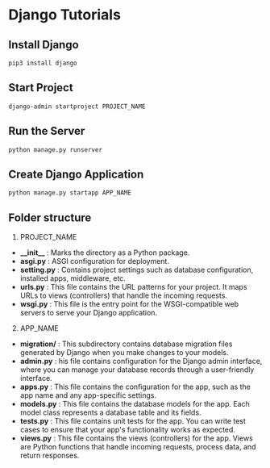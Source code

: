 # Django Tutorials

## Install Django

```shell
pip3 install django
```

## Start Project

```shell
django-admin startproject PROJECT_NAME
```

## Run the Server

```shell
python manage.py runserver
```

## Create Django Application

```shell
python manage.py startapp APP_NAME
```

## Folder structure

1. PROJECT_NAME
* __\_\_init\_\___ : Marks the directory as a Python package.
* __asgi\.py__ : ASGI configuration for deployment.
* __setting\.py__ : Contains project settings such as database configuration, installed apps, middleware, etc.
* __urls\.py__ : This file contains the URL patterns for your project. It maps URLs to views (controllers) that handle the incoming requests.
* __wsgi\.py__ : This file is the entry point for the WSGI-compatible web servers to serve your Django application.
2. APP_NAME
* __migration/__ : This subdirectory contains database migration files generated by Django when you make changes to your models.
* __admin\.py__ : his file contains configuration for the Django admin interface, where you can manage your database records through a user-friendly interface.
* __apps\.py__ : This file contains the configuration for the app, such as the app name and any app-specific settings.
* __models\.py__ : This file contains the database models for the app. Each model class represents a database table and its fields.
* __tests\.py__ : This file contains unit tests for the app. You can write test cases to ensure that your app's functionality works as expected.
* __views\.py__ : This file contains the views (controllers) for the app. Views are Python functions that handle incoming requests, process data, and return responses.



